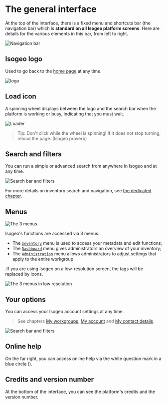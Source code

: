 # The general interface

At the top of the interface, there is a fixed menu and shortcuts bar (the navigation bar) which is **standard on all Isogeo platform screens**. Here are details for the various elements in this bar, from left to right.

![Navigation bar](/images/tdb_metrics.gif "Shortcuts and menus standard on all platform screens")

## Isogeo logo

Used to go back to the [home page](http://app.isogeo.com) at any time.

![logo](https://app.isogeo.com/images/logo_isogeo_mini.png "Isogeo logo")

## Load icon

A spinning wheel displays between the logo and the search bar when the platform is working or busy, indicating that you must wait.

![Loader](/images/loader.gif "Load icon")

> Tip: Don&apos;t click while the wheel is spinning! If it does not stop turning, reload the page. (Isogeo proverb)

## Search and filters

You can run a simple or advanced search from anywhere in Isogeo and at any time.

![Search bar and filters](/images/search_bar_filters_empty.png "Running a simple or advanced search at any time")

For more details on inventory search and navigation, see [the dedicated chapter](/en/features/inventory/search.html).

## Menus

![The 3 menus](/images/all_header_bar_menus.png "Inventory, Dashboard and Administration")

Isogeo&apos;s functions are accessed via 3 menus:

* The [`Inventory`](/en/settings/inventory.html) menu is used to access your metadata and edit functions;
* The [`Dashboard`](/en/settings/dashboard.html) menu gives administrators an overview of your inventory;
* The [`Administration`](/en/settings/administration.html) menu allows administrators to adjust settings that apply to the entire workgroup

.If you are using Isogeo on a low-resolution screen, the tags will be replaced by icons.

![The 3 menus in low resolution](/images/all_header_bar_menus_low_resolution.png "The Inventory, Dashboard or Administration icons for low-resolution displays")

## Your options

You can access your Isogeo account settings at any time.

> See chapters [My workgroups](/en/start/group_switch.html), [My account](/en/start/account.html) and [My contact details](/en/start/user_coordinates.html).

![Search bar and filters](/images/all_header_user_dropdown.png "Running a simple or advanced search at any time")

## Online help

On the far right, you can access online help via the white question mark in a blue circle (<i class="fa fa-question-circle"></i>).

## Credits and version number

At the bottom of the interface, you can see the platform&apos;s credits and the version number.
